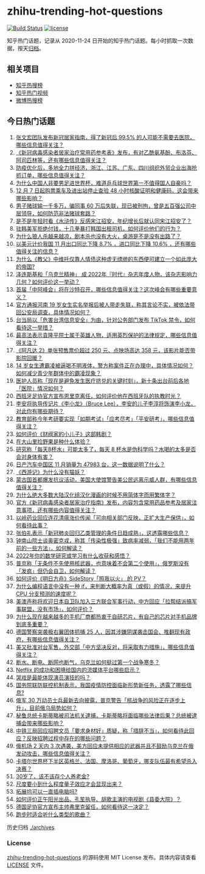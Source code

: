 # zhihu-trending-hot-questions

[![Build Status](https://github.com/justjavac/zhihu-trending-hot-questions/workflows/ci/badge.svg?branch=master)](https://github.com/justjavac/zhihu-trending-hot-questions/actions)
[![license](https://img.shields.io/github/license/justjavac/zhihu-trending-hot-questions)](https://github.com/justjavac/zhihu-trending-hot-questions/blob/master/LICENSE)

知乎热门话题，记录从 2020-11-24 日开始的知乎热门话题。每小时抓取一次数据，按天[归档](./archives)。

## 相关项目

- [知乎热搜榜](https://github.com/justjavac/zhihu-trending-top-search)
- [知乎热门视频](https://github.com/justjavac/zhihu-trending-hot-video)
- [微博热搜榜](https://github.com/justjavac/weibo-trending-hot-search)

## 今日热门话题

<!-- BEGIN -->
<!-- 最后更新时间 Fri Dec 09 2022 04:03:45 GMT+0800 (China Standard Time) -->

1. [张文宏团队发布新冠居家指南，得了新冠后 99.5% 的人可能不需要去医院，哪些信息值得关注？](https://www.zhihu.com/question/571110015)
1. [《新冠病毒感染者居家治疗常用药参考表》发布，有对乙酰氨基酚、布洛芬、阿司匹林等，还有哪些信息值得关注？](https://www.zhihu.com/question/571147092)
1. [防疫优化后，多地全力拼经济，浙江、江苏、广东、四川组织外贸企业出海抢抓订单，哪些信息值得关注？](https://www.zhihu.com/question/571103022)
1. [为什么中国人非要男足进世界杯，难道乒乓球世界第一不值得国人自豪吗？](https://www.zhihu.com/question/570604995)
1. [12 月 7 日起购票乘车及进出站停止查验 48 小时核酸证明和健康码，这会带来哪些影响？](https://www.zhihu.com/question/570975893)
1. [男子赌球输一千多万，骗同事 60 万后失联，现已被刑拘，曾是五百强公司中层领导，如何防范非法赌球套路？](https://www.zhihu.com/question/570888093)
1. [是不是年轻时看《水浒传》反感宋江招安，年纪增长后就认同宋江招安了？](https://www.zhihu.com/question/412275291)
1. [驻韩美军拒绝付钱，十几拳暴打韩国出租司机，如何评价他们的行为？](https://www.zhihu.com/question/570424432)
1. [为什么狼人杀越来越凉，剧本杀也没有大火，桌游是不是没有出路了？](https://www.zhihu.com/question/412234267)
1. [以美元计价我国 11 月出口同比下降 8.7% ，进口同比下降 10.6% ，还有哪些值得关注的信息？](https://www.zhihu.com/question/570948683)
1. [为什么《教父》中维托仅靠人情债这种虚无缥缈的东西便可建立一个如此庞大的帝国?](https://www.zhihu.com/question/529570983)
1. [泽连斯基和「乌克兰精神」 成 2022年『时代』杂志年度人物，该杂志影响力几何？如何评价这一举动？](https://www.zhihu.com/question/571142792)
1. [首届「中阿峰会」将在沙特召开，哪些信息值得关注？这次峰会有哪些重要意义？](https://www.zhihu.com/question/571147318)
1. [官方通报河南 19 岁女生实名举报后被人带走失联，称其言论不实，被依法带回公安局调查，具体情况如何？](https://www.zhihu.com/question/571235186)
1. [台当局以「危害台湾信息安全」为由，针对公务部门发布 TikTok 禁令，如何看待这一举措？](https://www.zhihu.com/question/571001031)
1. [最高法表示袁隆平院士属于英雄人物，适用英烈保护的法律规定，哪些信息值得关注？](https://www.zhihu.com/question/571161883)
1. [《阿凡达 2》单张预售票价超过 250 元、点映场高达 358 元，该影片能否带影院回暖？](https://www.zhihu.com/question/571206927)
1. [14 岁女生遭霸凌被逼喝不明液体，警方称案件正在办理中，具体情况如何？如何减少青少年群体中的霸凌现象？](https://www.zhihu.com/question/571127919)
1. [医护人员称「现在是避免发生医疗挤兑的关键时刻」，新十条出台前后各地「医院」情况如何？](https://www.zhihu.com/question/571179536)
1. [西班牙足协官方宣布恩里克离任，如何评价他在西班牙队的执教时光？](https://www.zhihu.com/question/571233720)
1. [李安将执导传记片《李小龙》（Bruce Lee），李安的儿子李淳将饰演李小龙，对此你有哪些期待？](https://www.zhihu.com/question/569950432)
1. [教育部称今年考研要实现「如期考试」「应考尽考」「平安研考」，哪些信息值得关注？](https://www.zhihu.com/question/571161404)
1. [如何评价《财阀家的小儿子》这部韩剧？](https://www.zhihu.com/question/569348126)
1. [在大山里捡野果是种什么体验？](https://www.zhihu.com/question/570557466)
1. [研究称「每天8杯水」可能太多了，每天 8 杯水是伪科学吗？水喝的太多是否会对身体有害？](https://www.zhihu.com/question/570940005)
1. [日产汽车中国区 11 月销量为 47983 台，这一数据说明了什么？](https://www.zhihu.com/question/570510814)
1. [《西游记》为什么没有猫妖？](https://www.zhihu.com/question/568944614)
1. [蒙古国首都爆发抗议活动，美国大使馆警告美公民远离示威人群，有哪些信息值得关注？](https://www.zhihu.com/question/570965545)
1. [为什么绝大多数大陆汉化组汉化漫画的时候不用简体字而用繁体字？](https://www.zhihu.com/question/28505490)
1. [官方《新冠病毒感染者居家治疗指南》发布，内容包含常用药品参考及居家注意事项，还有哪些内容值得关注？](https://www.zhihu.com/question/571150383)
1. [以岭药业回应连花清瘟涨价传闻「可向相关部门反映，正扩大生产保供」，如何看待此事？](https://www.zhihu.com/question/570791726)
1. [张伯礼表示「新冠肺炎回归乙类管理的条件日趋成熟」，这透露哪些信息？](https://www.zhihu.com/question/571131330)
1. [钟南山院士谈奥密克戎，称其「传染性极强」致病率减弱，「我们不能用两年前的一些方法」，如何解读？](https://www.zhihu.com/question/571250139)
1. [2022年你的数学研究或学习有什么收获和感悟？](https://www.zhihu.com/question/570314683)
1. [普京称「无条件不先使用核武器，也意味着不会第二个使用」，俄罗斯没有「发疯」但仍会自卫，如何解读？](https://www.zhihu.com/question/571118596)
1. [如何评价《明日方舟》SideStory「照我以火」 的 PV？](https://www.zhihu.com/question/571156168)
1. [为什么编程语言中没有一种 if，来判断大概率为真（或假）的情况，来提升 CPU 分支预测的速度呢？](https://www.zhihu.com/question/511712316)
1. [美澳声称将欢迎日本自卫队加入三方联合军事行动，中方回应「拉帮结派搞军事联盟，没有市场」，如何评价？](https://www.zhihu.com/question/570977327)
1. [为什么现在越来越多的手机厂商都热衷于自研芯片，有自己的芯片对手机品牌到底多重要？](https://www.zhihu.com/question/570782811)
1. [德国警察突袭极右翼团体抓捕 25 人，因其涉嫌阴谋袭击国会、推翻现有政府，有哪些信息值得关注？](https://www.zhihu.com/question/571007361)
1. [美又批准对台军售，外交部「中方坚决反对，将采取有力措施」，哪些信息值得关注？](https://www.zhihu.com/question/571189261)
1. [断水、断电、断网也断气，乌克兰如何挺过第一个战争寒冬？](https://www.zhihu.com/question/571114590)
1. [Netflix 的成功和困境给国内的流媒体平台哪些启示？](https://www.zhihu.com/question/529208247)
1. [哭戏是最能体现演员演技的吗？](https://www.zhihu.com/question/417778518)
1. [国务院联防联控机制表示，我国疫情防控面临新形势新任务，透露了哪些信息?](https://www.zhihu.com/question/570969601)
1. [俄军 30 万动员士兵最新去向披露，普京警告「核战争的风险正在逐步上升」，目前俄乌局势如何？](https://www.zhihu.com/question/571097183)
1. [秘鲁总统卡斯蒂略被司法机关逮捕，卡斯蒂略将面临哪些法律后果？总统被逮捕会带来哪些影响？](https://www.zhihu.com/question/571072619)
1. [中铁三局回应招聘文员「要求身材好」质疑，称「措辞不当」，如何看待此回应？反映招聘过程中存在的哪些问题？](https://www.zhihu.com/question/570985591)
1. [俄机场 2 天内 3 次遇袭，美方回应未提供相应的武器并且不鼓励乌克兰在俄发动攻击，哪些信息值得关注？](https://www.zhihu.com/question/570932860)
1. [卡塔尔世界杯下半区英格兰、法国、摩洛哥、葡萄牙，哪支队伍最有希望杀入决赛？](https://www.zhihu.com/question/570828473)
1. [30岁了，该不该存个人养老金?](https://www.zhihu.com/question/571243552)
1. [尺度要小到什么程度量子效应才会显现出来？](https://www.zhihu.com/question/570170981)
1. [拓展坞可以一直插电脑吗?](https://www.zhihu.com/question/361680351)
1. [如何评价正午阳光出品、孔笙执导、胡歌主演的电视剧《县委大院》？](https://www.zhihu.com/question/571001839)
1. [德国足协官方宣布主帅弗里克留任，如何看待这一决定？](https://www.zhihu.com/question/571120012)
1. [跑步时适合听什么类型的歌曲？](https://www.zhihu.com/question/570049587)

<!-- END -->

历史归档 [./archives](./archives)

### License

[zhihu-trending-hot-questions](https://github.com/justjavac/zhihu-trending-hot-questions)
的源码使用 MIT License 发布。具体内容请查看 [LICENSE](./LICENSE) 文件。
